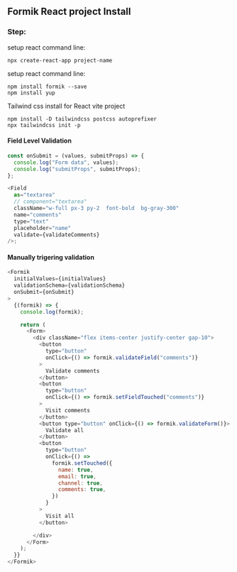 ## Formik React project Install

### Step:

setup react command line:

    npx create-react-app project-name

setup react command line:

    npm install formik --save
    npm install yup

Tailwind css install for React vite project

    npm install -D tailwindcss postcss autoprefixer
    npx tailwindcss init -p

#### Field Level Validation

```javascript
const onSubmit = (values, submitProps) => {
  console.log("Form data", values);
  console.log("submitProps", submitProps);
};

<Field
  as="textarea"
  // component="textarea"
  className="w-full px-3 py-2  font-bold  bg-gray-300"
  name="comments"
  type="text"
  placeholder="name"
  validate={validateComments}
/>;
```

#### Manually trigering validation

```javascript
<Formik
  initialValues={initialValues}
  validationSchema={validationSchema}
  onSubmit={onSubmit}
>
  {(formik) => {
    console.log(formik);

    return (
      <Form>
        <div className="flex items-center justify-center gap-10">
          <button
            type="button"
            onClick={() => formik.validateField("comments")}
          >
            Validate comments
          </button>
          <button
            type="button"
            onClick={() => formik.setFieldTouched("comments")}
          >
            Visit comments
          </button>
          <button type="button" onClick={() => formik.validateForm()}>
            Validate all
          </button>
          <button
            type="button"
            onClick={() =>
              formik.setTouched({
                name: true,
                email: true,
                channel: true,
                comments: true,
              })
            }
          >
            Visit all
          </button>

        </div>
      </Form>
    );
  }}
</Formik>
```
